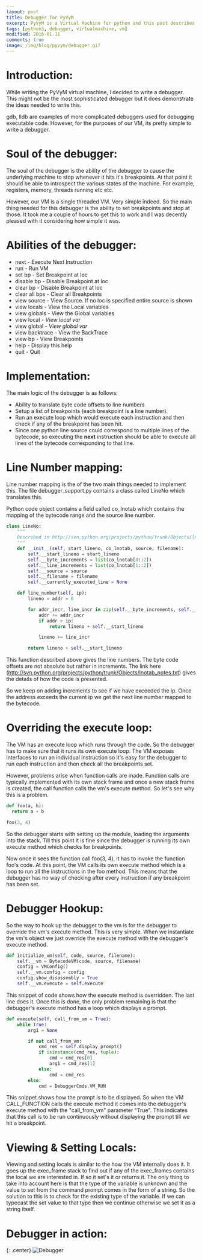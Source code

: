 ```yaml
---
layout: post
title: Debugger for PyVyM
excerpt: PyVyM is a Virtual Machine for python and this post describes a debugger for that VM.
tags: [python3, debugger, virtualmachine, vm]
modified: 2016-01-11
comments: true
image: /img/blog/pyvym/debugger.gif
---
```

# Introduction:
While writing the PyVyM virtual machine, I decided to write a debugger. This might not be the most sophisticated debugger but it does demonstrate the ideas needed to write this.

gdb, lldb are examples of more complicated debuggers used for debugging executable code. However, for the purposes of our VM, its pretty simple to write a debugger.

# Soul of the debugger:

The soul of the debugger is the ability of the debugger to cause the underlying machine to stop whenever it hits it's breakpoints. At that point it should be able to introspect the various states of the machine. For example, registers, memory, threads running etc etc.

However, our VM is a single threaded VM. Very simple indeed. So the main thing needed for this debugger is the ability to set breakpoints and stop at those. It took me a couple of hours to get this to work and I was decently pleased with it considering how simple it was.

# Abilities of the debugger:
- next - Execute Next Instruction
- run - Run VM
-	set bp <loc> - Set Breakpoint at loc
-	disable bp <loc> - Disable Breakpoint at loc
-	clear bp <loc> - Disable Breakpoint at loc
-	clear all bps - Clear all Breakpoints
-	view source <loc> - View Source. If no loc is specified entire source is shown
-	view locals - View the Local variables
-	view globals - View the Global variables
-	view local <var> - View local var
-	view global <var> - View global var
-	view backtrace - View the BackTrace
-	view bp - View Breakpoints
-	help - Display this help
-	quit - Quit

# Implementation:

The main logic of the debugger is as follows:
- Ability to translate byte code offsets to line numbers
- Setup a list of breakpoints (each breakpoint is a line number).
- Run an execute loop which would execute each instruction and then check if any of the breakpoint has been hit.
- Since one python line source could correspond to multiple lines of the bytecode, so executing the <b>next</b> instruction should be able to execute all lines of the bytecode corresponding to that line.

# Line Number mapping:

Line number mapping is the of the two main things needed to implement this. The file debugger_support.py contains a class called LineNo which translates this.

Python code object contains a field called co_lnotab which contains the mapping of the bytecode range and the source line number.

~~~python
class LineNo:
    """
    Described in http://svn.python.org/projects/python/trunk/Objects/lnotab_notes.txt
    """
    def __init__(self, start_lineno, co_lnotab, source, filename):
        self.__start_lineno = start_lineno
        self.__byte_increments = list(co_lnotab[0::2])
        self.__line_increments = list(co_lnotab[1::2])
        self.__source = source
        self.__filename = filename
        self.__currently_executed_line = None

    def line_number(self, ip):
        lineno = addr = 0

        for addr_incr, line_incr in zip(self.__byte_increments, self.__line_increments):
            addr += addr_incr
            if addr > ip:
                return lineno + self.__start_lineno

            lineno += line_incr

        return lineno + self.__start_lineno
~~~

This function described above gives the line numbers. The byte code offsets are not absolute but rather in increments. The link here (http://svn.python.org/projects/python/trunk/Objects/lnotab_notes.txt) gives the details of how the code is presented.

So we keep on adding increments to see if we have exceeded the ip. Once the address exceeds the current ip we get the next line number mapped to the bytecode.

# Overriding the execute loop:

The VM has an execute loop which runs through the code. So the debugger has to make sure that it runs its own execute loop. The VM exposes interfaces to run an individual instruction so it's easy for the debugger to run each instruction and then check all the breakpoints set.

However, problems arise when function calls are made. Function calls are typically implemented with its own stack frame and once a new stack frame is created, the call function calls the vm's execute method. So let's see why this is a problem.

~~~python
def foo(a, b):
  return a + b

foo(3, 4)
~~~

So the debugger starts with setting up the module, loading the arguments into the stack. Till this point it is fine since the debugger is running its own execute method which checks for breakpoints.

Now once it sees the function call foo(3, 4), it has to invoke the function foo's code. At this point, the VM calls its own execute method which is a loop to run all the instructions in the foo method. This means that the debugger has no way of checking after every instruction if any breakpoint has been set.

# Debugger Hookup:

So the way to hook up the debugger to the vm is for the debugger to override the vm's execute method. This is very simple. When we instantiate the vm's object we just override the execute method with the debugger's execute method.

~~~python
def initialize_vm(self, code, source, filename):
    self.__vm = BytecodeVM(code, source, filename)
    config = VMConfig()
    self.__vm.config = config
    config.show_disassembly = True
    self.__vm.execute = self.execute
~~~

This snippet of code shows how the execute method is overridden. The last line does it. Once this is done, the only problem remaining is that the debugger's execute method has a loop which displays a prompt.

~~~python
def execute(self, call_from_vm = True):
    while True:
        arg1 = None

        if not call_from_vm:
            cmd_res = self.display_prompt()
            if isinstance(cmd_res, tuple):
                cmd = cmd_res[0]
                arg1 = cmd_res[1]
            else:
                cmd = cmd_res
        else:
            cmd = DebuggerCmds.VM_RUN
~~~

This snippet shows how the prompt is to be displayed. So when the VM CALL_FUNCTION calls the execute method it comes into the debugger's execute method with the "call_from_vm" parameter "True". This indicates that this call is to be run continuously without displaying the prompt till we hit a breakpoint.

# Viewing & Setting Locals:

Viewing and setting locals is similar to the how the VM internally does it. It goes up the exec_frame stack to find out if any of the exec_frames contains the local we are interested in. If so it set's it or returns it. The only thing to take into account here is that the type of the variable is unknown and the value to set from the command prompt comes in the form of a string. So the solution to this is to check for the existing type of the variable. If we can typecast the set value to that type then we continue otherwise we set it as a string itself.

# Debugger in action:

{: .center}
![Debugger](/img/blog/pyvym/debugger.gif "Debugger")